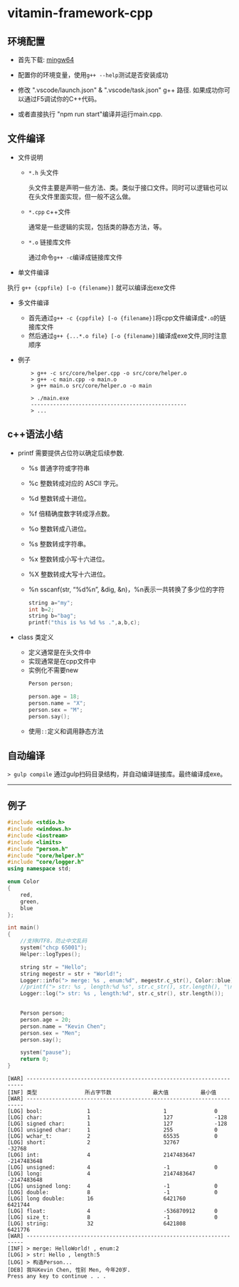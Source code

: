 # vitamin-framework-cpp

## 环境配置
- 首先下载:  [mingw64](
https://nchc.dl.sourceforge.net/project/mingw-w64/Toolchains%20targetting%20Win64/Personal%20Builds/mingw-builds/8.1.0/threads-posix/seh/x86_64-8.1.0-release-posix-seh-rt_v6-rev0.7z)

- 配置你的环境变量，使用`g++ --help`测试是否安装成功
- 修改 ".vscode/launch.json" & ".vscode/task.json" g++ 路径. 如果成功你可以通过F5调试你的C++代码。
- 或者直接执行 "npm run start"编译并运行main.cpp.

## 文件编译

- 文件说明
  - `*.h` 头文件
    
    头文件主要是声明一些方法、类。类似于接口文件。同时可以逻辑也可以在头文件里面实现，但一般不这么做。

  - `*.cpp` c++文件
    
    通常是一些逻辑的实现，包括类的静态方法，等。

  - `*.o` 链接库文件

    通过命令`g++ -c`编译成链接库文件

- 单文件编译

执行 `g++ {cppfile} [-o {filename}]` 就可以编译出exe文件

- 多文件编译
    - 首先通过`g++ -c {cppfile} [-o {filename}]`将cpp文件编译成`*.o`的链接库文件
    - 然后通过`g++ {...*.o file} [-o {filename}]`编译成exe文件,同时注意顺序

- 例子
    ```shell
        > g++ -c src/core/helper.cpp -o src/core/helper.o
        > g++ -c main.cpp -o main.o
        > g++ main.o src/core/helper.o -o main

        > ./main.exe
        -------------------------------------------------
        > ...
    ```

## c++语法小结

- printf 需要提供占位符以确定后续参数.

  - %s 普通字符或字符串
  - %c 整数转成对应的 ASCII 字元。
  - %d 整数转成十进位。
  - %f 倍精确度数字转成浮点数。
  - %o 整数转成八进位。
  - %s 整数转成字符串。
  - %x 整数转成小写十六进位。
  - %X 整数转成大写十六进位。
  - %n sscanf(str, “%d%n”, &dig, &n)，%n表示一共转换了多少位的字符

    ```c++
    string a="my";
    int b=2;
    string b="bag";
    printf("this is %s %d %s .",a,b,c);
    ```
- class 类定义
  - 定义通常是在头文件中
  - 实现通常是在cpp文件中
  - 实例化不需要new
    ```c++
    Person person;

    person.age = 18;
    person.name = "X";
    person.sex = "M";
    person.say();
    ```
  - 使用`::`定义和调用静态方法

## 自动编译
`> gulp compile`
通过gulp扫码目录结构，并自动编译链接库。最终编译成exe。

----

## 例子
```c++
#include <stdio.h>
#include <windows.h>
#include <iostream>
#include <limits>
#include "person.h"
#include "core/helper.h"
#include "core/logger.h"
using namespace std;

enum Color
{
    red,
    green,
    blue
};

int main()
{
    //支持UTF8，防止中文乱码
    system("chcp 65001");
    Helper::logTypes();

    string str = "Hello";
    string megestr = str + "World!";
    Logger::info("> merge: %s , enum:%d", megestr.c_str(), Color::blue);
    //printf("> str: %s , length:%d %s", str.c_str(), str.length(), "\n");
    Logger::log("> str: %s , length:%d", str.c_str(), str.length());
    

    Person person;
    person.age = 20;
    person.name = "Kevin Chen";
    person.sex = "Men";
    person.say();

    system("pause");
    return 0;
}
```
```shell
[WAR] ---------------------------------------------------------------------
[INF] 类型               所占字节数             最大值          最小值
[WAR] ---------------------------------------------------------------------
[LOG] bool:              1                       1               0
[LOG] char:              1                       127             -128
[LOG] signed char:       1                       127             -128
[LOG] unsigned char:     1                       255             0
[LOG] wchar_t:           2                       65535           0
[LOG] short:             2                       32767           -32768
[LOG] int:               4                       2147483647      -2147483648
[LOG] unsigned:          4                       -1              0
[LOG] long:              4                       2147483647      -2147483648
[LOG] unsigned long:     4                       -1              0
[LOG] double:            8                       -1              0
[LOG] long double:       16                      6421760         6421744
[LOG] float:             4                       -536870912      0
[LOG] size_t:            8                       -1              0
[LOG] string:            32                      6421808         6421776
[WAR] ---------------------------------------------------------------------
[INF] > merge: HelloWorld! , enum:2
[LOG] > str: Hello , length:5
[LOG] > 构造Person...
[DEB] 我叫Kevin Chen, 性别 Men, 今年20岁.
Press any key to continue . . .
```
